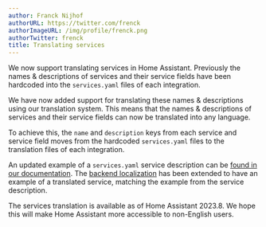 ```yaml
---
author: Franck Nijhof
authorURL: https://twitter.com/frenck
authorImageURL: /img/profile/frenck.png
authorTwitter: frenck
title: Translating services
---
```


We now support translating services in Home Assistant. Previously the names & descriptions of services and their service fields have been hardcoded into the `services.yaml` files of each integration.

We have now added support for translating these names & descriptions using our translation system. This means that the names & descriptions of services and their service fields can now be translated into any language.

To achieve this, the `name` and `description` keys from each service and service field moves from the hardcoded `services.yaml` files to the translation files of each integration.

An updated example of a `services.yaml` service description can be [found in our documentation](/docs/dev_101_services.md#service-descriptions). The [backend localization](/docs/internationalization/core.md#services) has been extended to have an example of a translated service, matching the example from the service description.

The services translation is available as of Home Assistant 2023.8. We hope this will make Home Assistant more accessible to non-English users.
